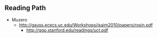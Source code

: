 
## Reading Path

* Muzero
	* http://gauss.ececs.uc.edu/Workshops/isaim2010/papers/rosin.pdf
		* http://ggp.stanford.edu/readings/uct.pdf